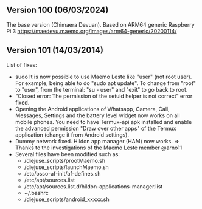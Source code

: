 ## Version 100 (06/03/2024)
The base version (Chimaera Devuan). Based on ARM64 generic Raspberry Pi 3 https://maedevu.maemo.org/images/arm64-generic/20200114/

## Version 101 (14/03/2014)
List of fixes:
- sudo
  It is now possible to use Maemo Leste like "user" (not root user). For example, being able to do "sudo apt update". To change from "root" to "user", from the terminal: "su - user" and "exit" to go back to root.
- “Closed error: The permission of the setuid helper is not correct” error fixed.
- Opening the Android applications of Whatsapp, Camera, Call, Messages, Settings and the battery level widget now works on all mobile phones. You need to have Termux-api apk installed and enable the advanced permission "Draw over other apps" of the Termux application (change it from Android settings).
- Dummy network fixed. Hildon app manager (HAM) now works.
  => Thanks to the investigations of the Maemo Leste member @arno11
- Several files have been modified such as:
  - /diejuse_scripts/prootMaemo.sh
  - /diejuse_scripts/launchMaemo.sh
  - /etc/osso-af-init/af-defines.sh
  - /etc/apt/sources.list
  - /etc/apt/sources.list.d/hildon-applications-manager.list
  - ~/.bashrc
  - /diejuse_scripts/android_xxxxx.sh
 
